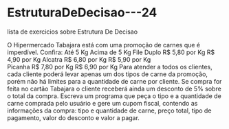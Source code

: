# EstruturaDeDecisao---24
 lista de exercicios sobre Estrutura De Decisao

O Hipermercado Tabajara está com uma promoção de carnes que é imperdível. Confira:
                      Até 5 Kg           Acima de 5 Kg
File Duplo      R$ 5,80 por Kg          R$ 4,90 por Kg 
Alcatra         R$ 6,80 por Kg          R$ 5,90 por Kg   
Picanha         R$ 7,80 por Kg          R$ 6,90 por Kg
Para atender a todos os clientes, cada cliente poderá levar apenas um dos tipos de carne da promoção, porém não há limites para a quantidade de carne por cliente. Se compra for feita no cartão Tabajara o cliente receberá ainda um desconto de 5% sobre o total da compra. Escreva um programa que peça o tipo e a quantidade de carne comprada pelo usuário e gere um cupom fiscal, contendo as informações da compra: tipo e quantidade de carne, preço total, tipo de pagamento, valor do desconto e valor a pagar.